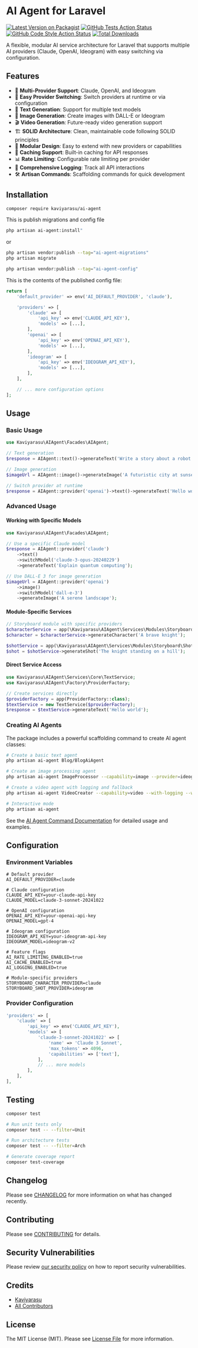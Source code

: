 # AI Agent for Laravel
[![Latest Version on Packagist](https://img.shields.io/packagist/v/kaviyarasu/ai-agent.svg?style=flat-square)](https://packagist.org/packages/kaviyarasu/ai-agent)
[![GitHub Tests Action Status](https://img.shields.io/github/actions/workflow/status/kaviyarasu/ai-agent/run-tests.yml?branch=main&label=tests&style=flat-square)](https://github.com/kaviyarasu/ai-agent/actions?query=workflow%3Arun-tests+branch%3Amain)
[![GitHub Code Style Action Status](https://img.shields.io/github/actions/workflow/status/kaviyarasu/ai-agent/fix-php-code-style-issues.yml?branch=main&label=code%20style&style=flat-square)](https://github.com/kaviyarasu/ai-agent/actions?query=workflow%3A"Fix+PHP+code+style+issues"+branch%3Amain)
[![Total Downloads](https://img.shields.io/packagist/dt/kaviyarasu/ai-agent.svg?style=flat-square)](https://packagist.org/packages/kaviyarasu/ai-agent)

A flexible, modular AI service architecture for Laravel that supports multiple AI providers (Claude, OpenAI, Ideogram) with easy switching via configuration.

## Features

- 🤖 **Multi-Provider Support**: Claude, OpenAI, and Ideogram
- 🔄 **Easy Provider Switching**: Switch providers at runtime or via configuration
- 📝 **Text Generation**: Support for multiple text models
- 🎨 **Image Generation**: Create images with DALL-E or Ideogram
- 🎬 **Video Generation**: Future-ready video generation support
- 🏗️ **SOLID Architecture**: Clean, maintainable code following SOLID principles
- 🔧 **Modular Design**: Easy to extend with new providers or capabilities
- 💾 **Caching Support**: Built-in caching for API responses
- 📊 **Rate Limiting**: Configurable rate limiting per provider
- 📝 **Comprehensive Logging**: Track all API interactions
- 🛠️ **Artisan Commands**: Scaffolding commands for quick development

## Installation

```bash
composer require kaviyarasu/ai-agent
```

This is publish migrations and config file
```bash
php artisan ai-agent:install"
```
or

```bash
php artisan vendor:publish --tag="ai-agent-migrations"
php artisan migrate
```

```bash
php artisan vendor:publish --tag="ai-agent-config"
```

This is the contents of the published config file:

```php
return [
    'default_provider' => env('AI_DEFAULT_PROVIDER', 'claude'),

    'providers' => [
        'claude' => [
            'api_key' => env('CLAUDE_API_KEY'),
            'models' => [...],
        ],
        'openai' => [
            'api_key' => env('OPENAI_API_KEY'),
            'models' => [...],
        ],
        'ideogram' => [
            'api_key' => env('IDEOGRAM_API_KEY'),
            'models' => [...],
        ],
    ],

    // ... more configuration options
];
```

## Usage

### Basic Usage

```php
use Kaviyarasu\AIAgent\Facades\AIAgent;

// Text generation
$response = AIAgent::text()->generateText('Write a story about a robot');

// Image generation
$imageUrl = AIAgent::image()->generateImage('A futuristic city at sunset');

// Switch provider at runtime
$response = AIAgent::provider('openai')->text()->generateText('Hello world');
```

### Advanced Usage

#### Working with Specific Models

```php
use Kaviyarasu\AIAgent\Facades\AIAgent;

// Use a specific Claude model
$response = AIAgent::provider('claude')
    ->text()
    ->switchModel('claude-3-opus-20240229')
    ->generateText('Explain quantum computing');

// Use DALL-E 3 for image generation
$imageUrl = AIAgent::provider('openai')
    ->image()
    ->switchModel('dall-e-3')
    ->generateImage('A serene landscape');
```

#### Module-Specific Services

```php
// Storyboard module with specific providers
$characterService = app(\Kaviyarasu\AIAgent\Services\Modules\Storyboard\CharacterService::class);
$character = $characterService->generateCharacter('A brave knight');

$shotService = app(\Kaviyarasu\AIAgent\Services\Modules\Storyboard\ShotService::class);
$shot = $shotService->generateShot('The knight standing on a hill');
```

#### Direct Service Access

```php
use Kaviyarasu\AIAgent\Services\Core\TextService;
use Kaviyarasu\AIAgent\Factory\ProviderFactory;

// Create services directly
$providerFactory = app(ProviderFactory::class);
$textService = new TextService($providerFactory);
$response = $textService->generateText('Hello world');
```

### Creating AI Agents

The package includes a powerful scaffolding command to create AI agent classes:
```bash
# Create a basic text agent
php artisan ai-agent Blog/BlogAiAgent

# Create an image processing agent
php artisan ai-agent ImageProcessor --capability=image --provider=ideogram

# Create a video agent with logging and fallback
php artisan ai-agent VideoCreator --capability=video --with-logging --with-fallback

# Interactive mode
php artisan ai-agent
```

See the [AI Agent Command Documentation](docs/ai-agent-command.md) for detailed usage and examples.

## Configuration

### Environment Variables

```env
# Default provider
AI_DEFAULT_PROVIDER=claude

# Claude configuration
CLAUDE_API_KEY=your-claude-api-key
CLAUDE_MODEL=claude-3-sonnet-20241022

# OpenAI configuration
OPENAI_API_KEY=your-openai-api-key
OPENAI_MODEL=gpt-4

# Ideogram configuration
IDEOGRAM_API_KEY=your-ideogram-api-key
IDEOGRAM_MODEL=ideogram-v2

# Feature flags
AI_RATE_LIMITING_ENABLED=true
AI_CACHE_ENABLED=true
AI_LOGGING_ENABLED=true

# Module-specific providers
STORYBOARD_CHARACTER_PROVIDER=claude
STORYBOARD_SHOT_PROVIDER=ideogram
```

### Provider Configuration

```php
'providers' => [
    'claude' => [
        'api_key' => env('CLAUDE_API_KEY'),
        'models' => [
            'claude-3-sonnet-20241022' => [
                'name' => 'Claude 3 Sonnet',
                'max_tokens' => 4096,
                'capabilities' => ['text'],
            ],
            // ... more models
        ],
    ],
],
```

## Testing

```bash
composer test
```

```bash
# Run unit tests only
composer test -- --filter=Unit

# Run architecture tests
composer test -- --filter=Arch

# Generate coverage report
composer test-coverage
```

## Changelog

Please see [CHANGELOG](CHANGELOG.md) for more information on what has changed recently.

## Contributing

Please see [CONTRIBUTING](CONTRIBUTING.md) for details.

## Security Vulnerabilities

Please review [our security policy](../../security/policy) on how to report security vulnerabilities.

## Credits

- [Kaviyarasu](https://github.com/kaviyarasu)
- [All Contributors](../../contributors)

## License

The MIT License (MIT). Please see [License File](LICENSE.md) for more information.
